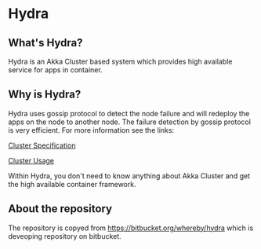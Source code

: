 # Hydra

## What's Hydra?

Hydra is an Akka Cluster based system which provides high available service for apps in container.

## Why is Hydra?

Hydra uses gossip protocol to detect the node failure and will redeploy the apps on the node to another node.
The failure detection by gossip protocol is very efficient. For more information see the links: 

  [Cluster Specification](https://doc.akka.io/docs/akka/current/scala/common/cluster.html)

  [Cluster Usage](https://doc.akka.io/docs/akka/current/scala/cluster-usage.html)
  
Within Hydra, you don't need to know anything about Akka Cluster and get the high available container framework.



## About the repository

The repository is copyed from https://bitbucket.org/whereby/hydra which is deveoping repository on bitbucket.




